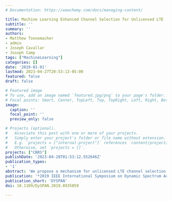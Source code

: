```yaml
---
# Documentation: https://wowchemy.com/docs/managing-content/

title: Machine Learning Enhanced Channel Selection for Unlicensed LTE
subtitle: ''
summary: ''
authors:
- Matthew Tonnemacher
- admin
- Joseph Cavallar
- Joseph Camp
tags: ["MachineLearning"]
categories: []
date: '2019-01-01'
lastmod: 2023-04-27T20:53:13-05:00
featured: false
draft: false

# Featured image
# To use, add an image named `featured.jpg/png` to your page's folder.
# Focal points: Smart, Center, TopLeft, Top, TopRight, Left, Right, BottomLeft, Bottom, BottomRight.
image:
  caption: ''
  focal_point: ''
  preview_only: false

# Projects (optional).
#   Associate this post with one or more of your projects.
#   Simply enter your project's folder or file name without extension.
#   E.g. `projects = ["internal-project"]` references `content/project/deep-learning/index.md`.
#   Otherwise, set `projects = []`.
projects: ["CBRS"]
publishDate: '2023-04-28T01:53:12.552646Z'
publication_types:
- '1'
abstract: 'We propose a mechanism for unlicensed LTE channel selection that not only takes into account interference to and from Wi-Fi access points but also considers other LTE operators in the unlicensed band. By collecting channel utilization statistics and sharing this information periodically with other unlicensed LTE eNBs, each eNB can improve their channel selection given their limited knowledge of the full topology. While comparing our algorithm to existing solutions, we find that the similarity between sensed Wi-Fi occupation at neighboring eNBs greatly impacts the performance of channel selection algorithms. To achieve better performance across diverse scenarios, we expand on our statistical channel selection formulation to include reinforcement learning, thereby balancing the shared contextual information with historical performance. We simulate operation in the unlicensed band using our channel selection algorithm and show how Wi-Fi load and inter-cell interference estimation can jointly be used to select transmission channels for all small cells in the network. Our approaches lead to an increase in user-perceived throughput and spectral efficiency across the entire band when compared to the greedy channel selection.'
publication: '*2019 IEEE International Symposium on Dynamic Spectrum Access Networks*'
publication_short: 'DYSPAN'
doi: 10.1109/DySPAN.2019.8935859

---
```

